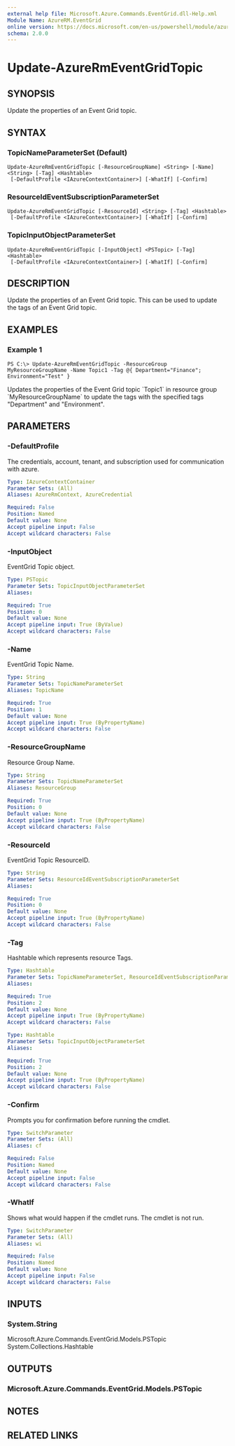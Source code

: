 ```yaml
---
external help file: Microsoft.Azure.Commands.EventGrid.dll-Help.xml
Module Name: AzureRM.EventGrid
online version: https://docs.microsoft.com/en-us/powershell/module/azurerm.eventgrid/update-azurermeventgridtopic
schema: 2.0.0
---
```


# Update-AzureRmEventGridTopic

## SYNOPSIS
Update the properties of an Event Grid topic.

## SYNTAX

### TopicNameParameterSet (Default)
```
Update-AzureRmEventGridTopic [-ResourceGroupName] <String> [-Name] <String> [-Tag] <Hashtable>
 [-DefaultProfile <IAzureContextContainer>] [-WhatIf] [-Confirm]
```

### ResourceIdEventSubscriptionParameterSet
```
Update-AzureRmEventGridTopic [-ResourceId] <String> [-Tag] <Hashtable>
 [-DefaultProfile <IAzureContextContainer>] [-WhatIf] [-Confirm]
```

### TopicInputObjectParameterSet
```
Update-AzureRmEventGridTopic [-InputObject] <PSTopic> [-Tag] <Hashtable>
 [-DefaultProfile <IAzureContextContainer>] [-WhatIf] [-Confirm]
```

## DESCRIPTION
Update the properties of an Event Grid topic. This can be used to update the tags of an Event Grid topic.

## EXAMPLES

### Example 1
```
PS C:\> Update-AzureRmEventGridTopic -ResourceGroup MyResourceGroupName -Name Topic1 -Tag @{ Department="Finance"; Environment="Test" }
```

Updates the properties of the Event Grid topic \`Topic1\` in resource group \`MyResourceGroupName\` to update the tags with the specified tags "Department" and "Environment".

## PARAMETERS

### -DefaultProfile
The credentials, account, tenant, and subscription used for communication with azure.

```yaml
Type: IAzureContextContainer
Parameter Sets: (All)
Aliases: AzureRmContext, AzureCredential

Required: False
Position: Named
Default value: None
Accept pipeline input: False
Accept wildcard characters: False
```

### -InputObject
EventGrid Topic object.

```yaml
Type: PSTopic
Parameter Sets: TopicInputObjectParameterSet
Aliases: 

Required: True
Position: 0
Default value: None
Accept pipeline input: True (ByValue)
Accept wildcard characters: False
```

### -Name
EventGrid Topic Name.

```yaml
Type: String
Parameter Sets: TopicNameParameterSet
Aliases: TopicName

Required: True
Position: 1
Default value: None
Accept pipeline input: True (ByPropertyName)
Accept wildcard characters: False
```

### -ResourceGroupName
Resource Group Name.

```yaml
Type: String
Parameter Sets: TopicNameParameterSet
Aliases: ResourceGroup

Required: True
Position: 0
Default value: None
Accept pipeline input: True (ByPropertyName)
Accept wildcard characters: False
```

### -ResourceId
EventGrid Topic ResourceID.

```yaml
Type: String
Parameter Sets: ResourceIdEventSubscriptionParameterSet
Aliases: 

Required: True
Position: 0
Default value: None
Accept pipeline input: True (ByPropertyName)
Accept wildcard characters: False
```

### -Tag
Hashtable which represents resource Tags.

```yaml
Type: Hashtable
Parameter Sets: TopicNameParameterSet, ResourceIdEventSubscriptionParameterSet
Aliases: 

Required: True
Position: 2
Default value: None
Accept pipeline input: True (ByPropertyName)
Accept wildcard characters: False
```

```yaml
Type: Hashtable
Parameter Sets: TopicInputObjectParameterSet
Aliases: 

Required: True
Position: 2
Default value: None
Accept pipeline input: True (ByPropertyName)
Accept wildcard characters: False
```

### -Confirm
Prompts you for confirmation before running the cmdlet.

```yaml
Type: SwitchParameter
Parameter Sets: (All)
Aliases: cf

Required: False
Position: Named
Default value: None
Accept pipeline input: False
Accept wildcard characters: False
```

### -WhatIf
Shows what would happen if the cmdlet runs.
The cmdlet is not run.

```yaml
Type: SwitchParameter
Parameter Sets: (All)
Aliases: wi

Required: False
Position: Named
Default value: None
Accept pipeline input: False
Accept wildcard characters: False
```

## INPUTS

### System.String
Microsoft.Azure.Commands.EventGrid.Models.PSTopic
System.Collections.Hashtable


## OUTPUTS

### Microsoft.Azure.Commands.EventGrid.Models.PSTopic


## NOTES

## RELATED LINKS

